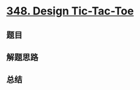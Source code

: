 # [348. Design Tic-Tac-Toe](https://leetcode.com/problems/design-tic-tac-toe/)

## 题目


## 解题思路


## 总结


